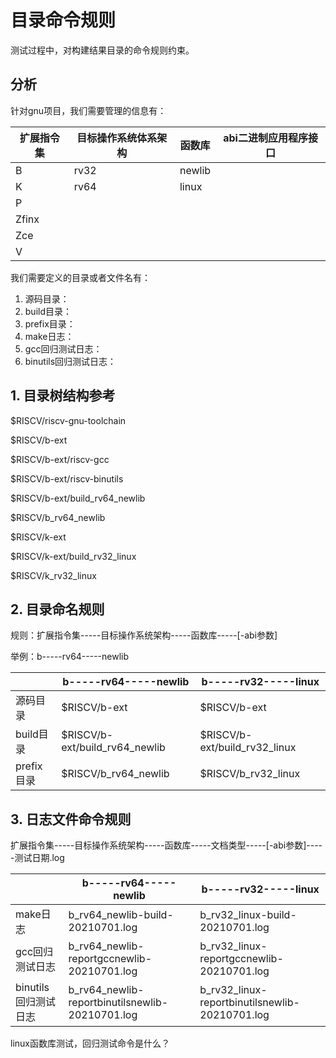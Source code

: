 # 目录命令规则

测试过程中，对构建结果目录的命令规则约束。

## 分析

针对gnu项目，我们需要管理的信息有：

| 扩展指令集 | 目标操作系统体系架构 | 函数库 | abi二进制应用程序接口 |
| ---------- | -------------------- | ------ | --------------------- |
| B          | rv32                 | newlib |                       |
| K          | rv64                 | linux  |                       |
| P          |                      |        |                       |
| Zfinx      |                      |        |                       |
| Zce        |                      |        |                       |
| V          |                      |        |                       |



我们需要定义的目录或者文件名有：

1. 源码目录：
2. build目录：
3. prefix目录：
4. make日志：
5. gcc回归测试日志：
6. binutils回归测试日志：



## 1. 目录树结构参考

$RISCV/riscv-gnu-toolchain



$RISCV/b-ext

$RISCV/b-ext/riscv-gcc

$RISCV/b-ext/riscv-binutils

$RISCV/b-ext/build_rv64_newlib

$RISCV/b_rv64_newlib



$RISCV/k-ext

$RISCV/k-ext/build_rv32_linux

$RISCV/k_rv32_linux



## 2. 目录命名规则

规则：扩展指令集-----目标操作系统架构-----函数库-----[-abi参数]

举例：b-----rv64-----newlib

|            | b-----rv64-----newlib          | b-----rv32-----linux          |
| ---------- | ------------------------------ | ----------------------------- |
| 源码目录   | $RISCV/b-ext                   | $RISCV/b-ext                  |
| build目录  | $RISCV/b-ext/build_rv64_newlib | $RISCV/b-ext/build_rv32_linux |
| prefix目录 | $RISCV/b_rv64_newlib           | $RISCV/b_rv32_linux           |



## 3. 日志文件命令规则

扩展指令集-----目标操作系统架构-----函数库-----文档类型-----[-abi参数]-----测试日期.log

|                      | b-----rv64-----newlib                           | b-----rv32-----linux                           |
| -------------------- | ----------------------------------------------- | ---------------------------------------------- |
| make日志             | b_rv64_newlib-build-20210701.log                | b_rv32_linux-build-20210701.log                |
| gcc回归测试日志      | b_rv64_newlib-reportgccnewlib-20210701.log      | b_rv32_linux-reportgccnewlib-20210701.log      |
| binutils回归测试日志 | b_rv64_newlib-reportbinutilsnewlib-20210701.log | b_rv32_linux-reportbinutilsnewlib-20210701.log |

linux函数库测试，回归测试命令是什么？


